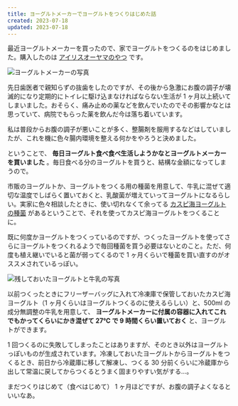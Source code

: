 ```yaml
---
title: ヨーグルトメーカーでヨーグルトをつくりはじめた話
created: 2023-07-18
updated: 2023-07-18
---
```


最近ヨーグルトメーカーを買ったので、家でヨーグルトをつくるのをはじめました。購入したのは [アイリスオーヤマのやつ](https://www.irisohyama.co.jp/yogurt-maker/) です。

![ヨーグルトメーカーの写真](101e7bb4-21de-4a24-1493-85ca09d4f500)

先日歯医者で親知らずの抜歯をしたのですが、その後から急激にお腹の調子が壊滅的になり定期的にトイレに駆け込まなければならない生活が 1 ヶ月以上続いてしまいました。おそらく、痛み止めの薬などを飲んでいたのでその影響かなとは思っていて、病院でもらった薬を飲んだ今は落ち着いています。

私は普段からお腹の調子が悪いことが多く、整腸剤を服用するなどはしていましたが、これを機に色々腸内環境を整える何かをやろうと決めました。

ということで、 **毎日ヨーグルト食べ食べ生活しようかなとヨーグルトメーカーを買いました** 。毎日食べる分のヨーグルトを買うと、結構な金額になってしまうので。

市販のヨーグルトか、ヨーグルトをつくる用の種菌を用意して、牛乳に混ぜて適切な温度でしばらく置いておくと、乳酸菌が増えていってヨーグルトになるらしい。実家に色々相談したときに、使い切れなくて余ってる [カスピ海ヨーグルトの種菌](https://www.caspia.jp/cyproducts/45/) があるということで、それを使ってカスピ海ヨーグルトをつくることに。

既に何度かヨーグルトをつくっているのですが、つくったヨーグルトを使ってさらにヨーグルトをつくれるようで毎回種菌を買う必要はないとのこと。ただ、何度も植え継いでいると菌が弱ってくるので 1 ヶ月くらいで種菌を買い直すのがオススメされているっぽい。

![残しておいたヨーグルトと牛乳の写真](8d05a674-f1f3-4747-478d-29b285459f00)

以前つくったときにフリーザーバッグに入れて冷凍庫で保管しておいたカスピ海ヨーグルト（1 ヶ月くらいはヨーグルトつくるのに使えるらしい）と、500ml の成分無調整の牛乳を用意して、 **ヨーグルトメーカーに付属の容器に入れてこれでもかってくらいにかき混ぜて 27℃ で 9 時間くらい置いておく** と、ヨーグルトができます。

1 回つくるのに失敗してしまったことはありますが、そのとき以外はヨーグルトっぽいものが生成されています。冷凍しておいたヨーグルトからヨーグルトをつくるとき、前日から冷蔵庫に移して解凍し、つくる 30 分前くらいに冷蔵庫から出して常温に戻してからつくるとうまく固まりやすい気がする…。

まだつくりはじめて（食べはじめて） 1 ヶ月ほどですが、お腹の調子よくなるといいなあ。
